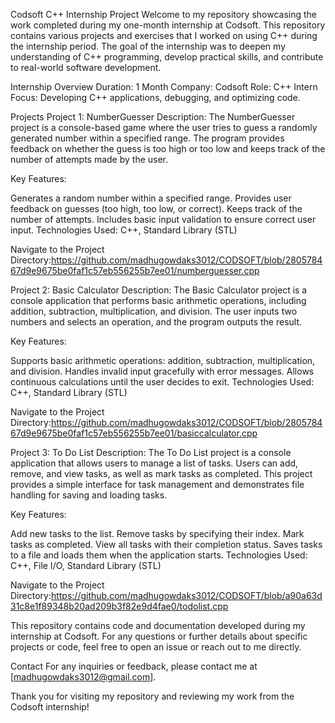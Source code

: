 Codsoft C++ Internship Project
Welcome to my repository showcasing the work completed during my one-month internship at Codsoft. This repository contains various projects and exercises that I worked on using C++ during the internship period. The goal of the internship was to deepen my understanding of C++ programming, develop practical skills, and contribute to real-world software development.

Internship Overview
Duration: 1 Month
Company: Codsoft
Role: C++ Intern
Focus: Developing C++ applications, debugging, and optimizing code.

Projects
Project 1: NumberGuesser
Description: The NumberGuesser project is a console-based game where the user tries to guess a randomly generated number within a specified range. The program provides feedback on whether the guess is too high or too low and keeps track of the number of attempts made by the user.


Key Features:

Generates a random number within a specified range.
Provides user feedback on guesses (too high, too low, or correct).
Keeps track of the number of attempts.
Includes basic input validation to ensure correct user input.
Technologies Used: C++, Standard Library (STL)

Navigate to the Project Directory:https://github.com/madhugowdaks3012/CODSOFT/blob/280578467d9e9675be0faf1c57eb556255b7ee01/numberguesser.cpp

Project 2: Basic Calculator
Description: The Basic Calculator project is a console application that performs basic arithmetic operations, including addition, subtraction, multiplication, and division. The user inputs two numbers and selects an operation, and the program outputs the result.

Key Features:

Supports basic arithmetic operations: addition, subtraction, multiplication, and division.
Handles invalid input gracefully with error messages.
Allows continuous calculations until the user decides to exit.
Technologies Used: C++, Standard Library (STL)

Navigate to the Project Directory:https://github.com/madhugowdaks3012/CODSOFT/blob/280578467d9e9675be0faf1c57eb556255b7ee01/basiccalculator.cpp

Project 3: To Do List
Description: The To Do List project is a console application that allows users to manage a list of tasks. Users can add, remove, and view tasks, as well as mark tasks as completed. This project provides a simple interface for task management and demonstrates file handling for saving and loading tasks.

Key Features:

Add new tasks to the list.
Remove tasks by specifying their index.
Mark tasks as completed.
View all tasks with their completion status.
Saves tasks to a file and loads them when the application starts.
Technologies Used: C++, File I/O, Standard Library (STL)

Navigate to the Project Directory:https://github.com/madhugowdaks3012/CODSOFT/blob/a90a63d31c8e1f89348b20ad209b3f82e9d4fae0/todolist.cpp

This repository contains code and documentation developed during my internship at Codsoft. For any questions or further details about specific projects or code, feel free to open an issue or reach out to me directly.

Contact
For any inquiries or feedback, please contact me at [madhugowdaks3012@gmail.com].

Thank you for visiting my repository and reviewing my work from the Codsoft internship!
